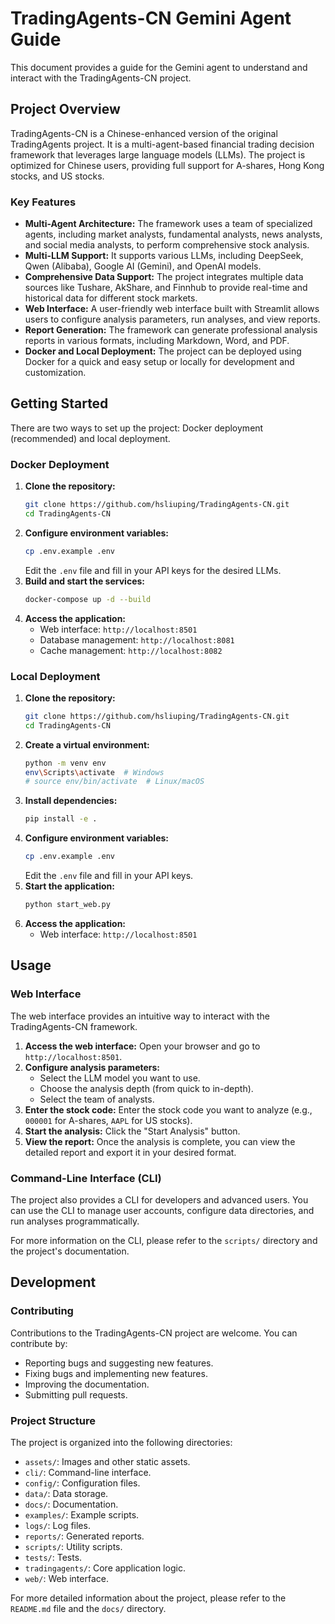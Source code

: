 # TradingAgents-CN Gemini Agent Guide

This document provides a guide for the Gemini agent to understand and interact with the TradingAgents-CN project.

## Project Overview

TradingAgents-CN is a Chinese-enhanced version of the original TradingAgents project. It is a multi-agent-based financial trading decision framework that leverages large language models (LLMs). The project is optimized for Chinese users, providing full support for A-shares, Hong Kong stocks, and US stocks.

### Key Features

- **Multi-Agent Architecture:** The framework uses a team of specialized agents, including market analysts, fundamental analysts, news analysts, and social media analysts, to perform comprehensive stock analysis.
- **Multi-LLM Support:** It supports various LLMs, including DeepSeek, Qwen (Alibaba), Google AI (Gemini), and OpenAI models.
- **Comprehensive Data Support:** The project integrates multiple data sources like Tushare, AkShare, and Finnhub to provide real-time and historical data for different stock markets.
- **Web Interface:** A user-friendly web interface built with Streamlit allows users to configure analysis parameters, run analyses, and view reports.
- **Report Generation:** The framework can generate professional analysis reports in various formats, including Markdown, Word, and PDF.
- **Docker and Local Deployment:** The project can be deployed using Docker for a quick and easy setup or locally for development and customization.

## Getting Started

There are two ways to set up the project: Docker deployment (recommended) and local deployment.

### Docker Deployment

1.  **Clone the repository:**
    ```bash
    git clone https://github.com/hsliuping/TradingAgents-CN.git
    cd TradingAgents-CN
    ```
2.  **Configure environment variables:**
    ```bash
    cp .env.example .env
    ```
    Edit the `.env` file and fill in your API keys for the desired LLMs.
3.  **Build and start the services:**
    ```bash
    docker-compose up -d --build
    ```
4.  **Access the application:**
    -   Web interface: `http://localhost:8501`
    -   Database management: `http://localhost:8081`
    -   Cache management: `http://localhost:8082`

### Local Deployment

1.  **Clone the repository:**
    ```bash
    git clone https://github.com/hsliuping/TradingAgents-CN.git
    cd TradingAgents-CN
    ```
2.  **Create a virtual environment:**
    ```bash
    python -m venv env
    env\Scripts\activate  # Windows
    # source env/bin/activate  # Linux/macOS
    ```
3.  **Install dependencies:**
    ```bash
    pip install -e .
    ```
4.  **Configure environment variables:**
    ```bash
    cp .env.example .env
    ```
    Edit the `.env` file and fill in your API keys.
5.  **Start the application:**
    ```bash
    python start_web.py
    ```
6.  **Access the application:**
    -   Web interface: `http://localhost:8501`

## Usage

### Web Interface

The web interface provides an intuitive way to interact with the TradingAgents-CN framework.

1.  **Access the web interface:** Open your browser and go to `http://localhost:8501`.
2.  **Configure analysis parameters:**
    -   Select the LLM model you want to use.
    -   Choose the analysis depth (from quick to in-depth).
    -   Select the team of analysts.
3.  **Enter the stock code:** Enter the stock code you want to analyze (e.g., `000001` for A-shares, `AAPL` for US stocks).
4.  **Start the analysis:** Click the "Start Analysis" button.
5.  **View the report:** Once the analysis is complete, you can view the detailed report and export it in your desired format.

### Command-Line Interface (CLI)

The project also provides a CLI for developers and advanced users. You can use the CLI to manage user accounts, configure data directories, and run analyses programmatically.

For more information on the CLI, please refer to the `scripts/` directory and the project's documentation.

## Development

### Contributing

Contributions to the TradingAgents-CN project are welcome. You can contribute by:

-   Reporting bugs and suggesting new features.
-   Fixing bugs and implementing new features.
-   Improving the documentation.
-   Submitting pull requests.

### Project Structure

The project is organized into the following directories:

-   `assets/`: Images and other static assets.
-   `cli/`: Command-line interface.
-   `config/`: Configuration files.
-   `data/`: Data storage.
-   `docs/`: Documentation.
-   `examples/`: Example scripts.
-   `logs/`: Log files.
-   `reports/`: Generated reports.
-   `scripts/`: Utility scripts.
-   `tests/`: Tests.
-   `tradingagents/`: Core application logic.
-   `web/`: Web interface.

For more detailed information about the project, please refer to the `README.md` file and the `docs/` directory.
